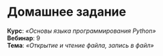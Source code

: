 # Домашнее задание

**Курс**: _«Основы языка программирования Python»_  
**Вебинар**: 9    
**Тема**: _«Открытие и чтение файла, запись в файл»_

